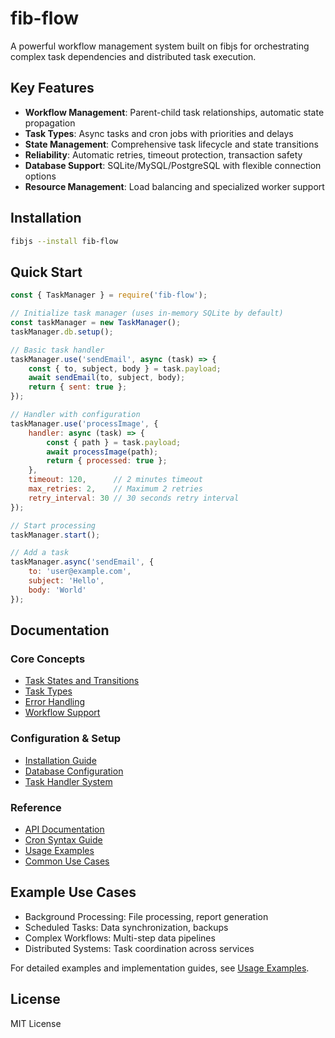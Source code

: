 # fib-flow

A powerful workflow management system built on fibjs for orchestrating complex task dependencies and distributed task execution.

## Key Features

- **Workflow Management**: Parent-child task relationships, automatic state propagation
- **Task Types**: Async tasks and cron jobs with priorities and delays
- **State Management**: Comprehensive task lifecycle and state transitions
- **Reliability**: Automatic retries, timeout protection, transaction safety
- **Database Support**: SQLite/MySQL/PostgreSQL with flexible connection options
- **Resource Management**: Load balancing and specialized worker support

## Installation

```bash
fibjs --install fib-flow
```

## Quick Start

```javascript
const { TaskManager } = require('fib-flow');

// Initialize task manager (uses in-memory SQLite by default)
const taskManager = new TaskManager();
taskManager.db.setup();

// Basic task handler
taskManager.use('sendEmail', async (task) => {
    const { to, subject, body } = task.payload;
    await sendEmail(to, subject, body);
    return { sent: true };
});

// Handler with configuration
taskManager.use('processImage', {
    handler: async (task) => {
        const { path } = task.payload;
        await processImage(path);
        return { processed: true };
    },
    timeout: 120,      // 2 minutes timeout
    max_retries: 2,    // Maximum 2 retries
    retry_interval: 30 // 30 seconds retry interval
});

// Start processing
taskManager.start();

// Add a task
taskManager.async('sendEmail', {
    to: 'user@example.com',
    subject: 'Hello',
    body: 'World'
});
```

## Documentation

### Core Concepts
- [Task States and Transitions](docs/core-concepts.md#task-states-and-transitions)
- [Task Types](docs/core-concepts.md#task-types)
- [Error Handling](docs/core-concepts.md#error-handling)
- [Workflow Support](docs/workflow-guide.md)

### Configuration & Setup
- [Installation Guide](docs/installation.md)
- [Database Configuration](docs/database-config.md)
- [Task Handler System](docs/task-handler.md)

### Reference
- [API Documentation](docs/api-reference.md)
- [Cron Syntax Guide](docs/cron-syntax.md)
- [Usage Examples](docs/usage-examples.md)
- [Common Use Cases](docs/use-cases.md)

## Example Use Cases

- Background Processing: File processing, report generation
- Scheduled Tasks: Data synchronization, backups
- Complex Workflows: Multi-step data pipelines
- Distributed Systems: Task coordination across services

For detailed examples and implementation guides, see [Usage Examples](docs/usage-examples.md).

## License

MIT License
